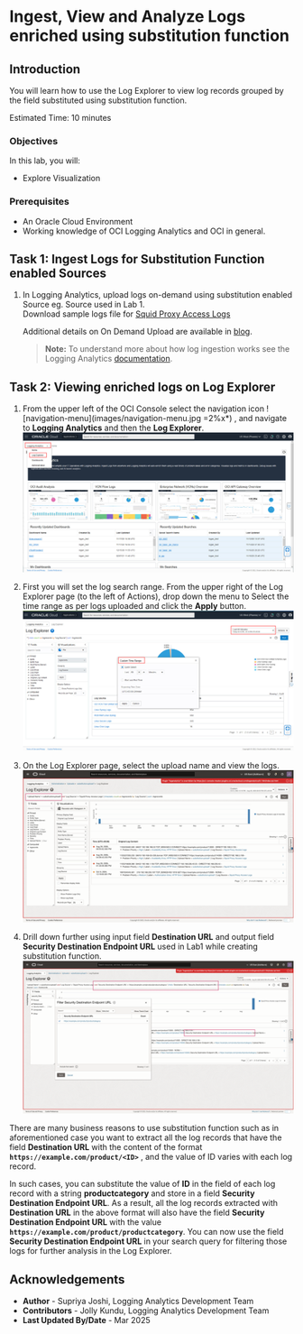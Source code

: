 # Ingest, View and Analyze Logs enriched using substitution function

## Introduction
You will learn how to use the Log Explorer to view log records grouped by the field substituted using substitution function.

Estimated Time: 10 minutes

### Objectives

In this lab, you will:
* Explore Visualization

### Prerequisites
* An Oracle Cloud Environment
* Working knowledge of OCI Logging Analytics and OCI in general.

## **Task 1:**  Ingest Logs for Substitution Function enabled Sources
1. In Logging Analytics, upload logs on-demand using substitution enabled Source eg. Source used in Lab 1.</br>
Download sample logs file for [Squid Proxy Access Logs](./files/squid-access.log)</br>


    Additional details on On Demand Upload are available in [blog](https://blogs.oracle.com/observability/post/use-oci-logging-analytics-on-demand-upload-to-easily-figure-out-root-cause-issues).</br>

    > **Note:** To understand more about how log ingestion works see the Logging Analytics [documentation](https://docs.oracle.com/en-us/iaas/logging-analytics/doc/ingest-logs.html).

## **Task 2:**  Viewing enriched logs on Log Explorer
 
1. From the upper left of the OCI Console select the navigation icon  ![navigation-menu](images/navigation-menu.jpg =2%x*) ,  and navigate to **Logging Analytics** and then the **Log Explorer**.</br> 
![navigation-menu](images/logging-landing-page.jpg)

2. First you will set the log search range. From the upper right of the Log Explorer page (to the left of Actions), drop down the menu to Select the time range as per logs uploaded and click the **Apply** button.
![](./images/search-visual-time-filter.jpg " ")

3. On the Log Explorer page, select the upload name and view the logs.
![](./images/search-uploadname.jpg " ")

4. Drill down further using input field **Destination URL** and output field  **Security Destination Endpoint URL** used in Lab1 while creating substitution function.
![](./images/substituted-field.jpg " ")


There are many business reasons to use substitution function such as in aforementioned case you want to extract all the log records that have the field **Destination URL** with the content of the format **`https://example.com/product/<ID>`** , and the value of ID varies with each log record. 

In such cases, you can substitute the value of **ID** in the field of each log record with a string **productcategory** and store in a field **Security Destination Endpoint URL**. As a result, all the log records extracted with **Destination URL** in the above format will also have the field **Security Destination Endpoint URL** with the value **`https://example.com/product/productcategory`**. You can now use the field **Security Destination Endpoint URL** in your search query for filtering those logs for further analysis in the Log Explorer.


## Acknowledgements
* **Author** - Supriya Joshi, Logging Analytics Development Team
* **Contributors** -  Jolly Kundu, Logging Analytics Development Team
* **Last Updated By/Date** - Mar 2025
